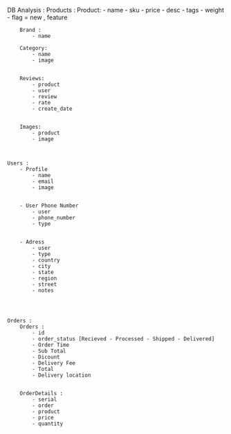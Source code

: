 DB Analysis :
    Products :
        Product: 
            - name 
            - sku 
            - price 
            - desc
            - tags 
            - weight 
            - flag = new , feature
        
        Brand :
            - name

        Category:
            - name
            - image


        Reviews:
            - product
            - user
            - review
            - rate
            - create_date


        Images:
            - product
            - image



    Users :
        - Profile
            - name 
            - email
            - image


        - User Phone Number
            - user
            - phone_number
            - type


        - Adress
            - user
            - type
            - country
            - city
            - state
            - region
            - street
            - notes




    Orders : 
        Orders :
            - id 
            - order_status [Recieved - Processed - Shipped - Delivered]
            - Order Time
            - Sub Total
            - Dicount
            - Delivery Fee
            - Total
            - Delivery location


        OrderDetails :
            - serial
            - order
            - product
            - price
            - quantity
